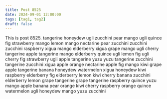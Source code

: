 ```yaml
---
title: Post 8525
date: 2024-09-01 12:00:00
tags: [tag1, tag2]
draft: false
---
```

This is post 8525.
tangerine
honeydew
ugli
zucchini
pear
mango
ugli
quince
fig
strawberry
mango
lemon
mango
nectarine
pear
zucchini
zucchini
zucchini
raspberry
xigua
mango
elderberry
xigua
grape
mango
ugli
cherry
tangerine
apple
tangerine
mango
elderberry
quince
ugli
lemon
fig
ugli
cherry
fig
strawberry
ugli
apple
tangerine
yuzu
yuzu
tangerine
zucchini
tangerine
zucchini
xigua
apple
orange
nectarine
apple
fig
mango
kiwi
grape
apple
tangerine
banana
honeydew
watermelon
xigua
honeydew
kiwi
raspberry
elderberry
fig
elderberry
lemon
kiwi
cherry
banana
zucchini
elderberry
lemon
grape
tangerine
grape
tangerine
raspberry
quince
yuzu
mango
apple
banana
pear
orange
kiwi
cherry
raspberry
orange
quince
watermelon
ugli
honeydew
mango
yuzu
zucchini
